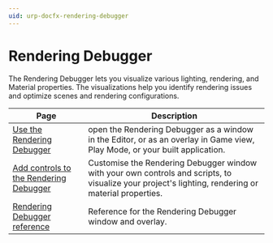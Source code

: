```yaml
---
uid: urp-docfx-rendering-debugger
---
```

# Rendering Debugger

The Rendering Debugger lets you visualize various lighting, rendering, and Material properties. The visualizations help you identify rendering issues and optimize scenes and rendering configurations.

| Page | Description |
|-|-|
| [Use the Rendering Debugger](rendering-debugger-use.md) | open the Rendering Debugger as a window in the Editor, or as an overlay in Game view, Play Mode, or your built application. |
| [Add controls to the Rendering Debugger](rendering-debugger-add-controls.md) | Customise the Rendering Debugger window with your own controls and scripts, to visualize your project's lighting, rendering or material properties. |
| [Rendering Debugger reference](rendering-debugger-reference.md) | Reference for the Rendering Debugger window and overlay. |
